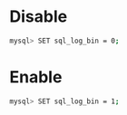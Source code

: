 <!-- TITLE: Disable/Enable replication for current session -->


# Disable

```sh
mysql> SET sql_log_bin = 0;
```

# Enable
```sh
mysql> SET sql_log_bin = 1;
```
